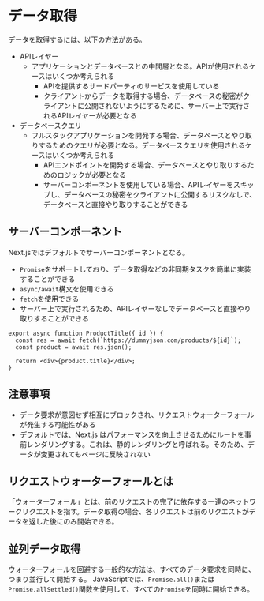 # データ取得
データを取得するには、以下の方法がある。

- APIレイヤー
  - アプリケーションとデータベースとの中間層となる。APIが使用されるケースはいくつか考えられる
    - APIを提供するサードパーティのサービスを使用している
    - クライアントからデータを取得する場合、データベースの秘密がクライアントに公開されないようにするために、サーバー上で実行されるAPIレイヤーが必要となる
- データベースクエリ
  - フルスタックアプリケーションを開発する場合、データベースとやり取りするためのクエリが必要となる。データベースクエリを使用されるケースはいくつか考えられる
    - APIエンドポイントを開発する場合、データベースとやり取りするためのロジックが必要となる
    - サーバーコンポーネントを使用している場合、APIレイヤーをスキップし、データベースの秘密をクライアントに公開するリスクなしで、データベースと直接やり取りすることができる

## サーバーコンポーネント
Next.jsではデフォルトでサーバーコンポーネントとなる。

- `Promise`をサポートしており、データ取得などの非同期タスクを簡単に実装することができる
- `async/await`構文を使用できる
- `fetch`を使用できる
- サーバー上で実行されるため、APIレイヤーなしでデータベースと直接やり取りすることができる

```tsx
export async function ProductTitle({ id }) {
  const res = await fetch(`https://dummyjson.com/products/${id}`);
  const product = await res.json();

  return <div>{product.title}</div>;
}
```

## 注意事項
- データ要求が意図せず相互にブロックされ、リクエストウォーターフォールが発生する可能性がある
- デフォルトでは、Next.js はパフォーマンスを向上させるためにルートを事前レンダリングする。これは、静的レンダリングと呼ばれる。そのため、データが変更されてもページに反映されない

## リクエストウォーターフォールとは
「ウォーターフォール」とは、前のリクエストの完了に依存する一連のネットワークリクエストを指す。データ取得の場合、各リクエストは前のリクエストがデータを返した後にのみ開始できる。

## 並列データ取得
ウォーターフォールを回避する一般的な方法は、すべてのデータ要求を同時に、つまり並行して開始する。
JavaScriptでは、`Promise.all()`または`Promise.allSettled()`関数を使用して、すべての`Promise`を同時に開始できる。
